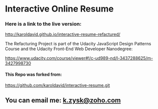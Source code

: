# Interactive Online Resume

### Here is a link to the live version:

http://karoldavid.github.io/interactive-resume-refactured/

The Refacturing Project is part of the Udacity JavaScript Design Patterns Course
and the Udacity Front-End Web Developer Nanodegree:

https://www.udacity.com/course/viewer#!/c-ud989-nd/l-3437288625/m-3427998730

#### This Repo was forked from: 

https://github.com/karoldavid/interactive-resume.git

## You can email me: k.zysk@zoho.com
